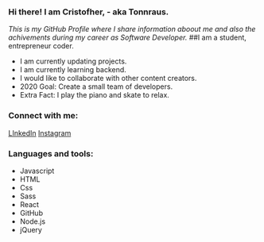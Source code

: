 ### Hi there! I am Cristofher, - aka Tonnraus.
*This is my GitHub Profile where I share information aboout me and also the achivements during my career as Software Developer.*
##I am a student, entrepreneur coder.
- I am currently updating projects.
- I am currently learning backend.
- I would like to collaborate with other content creators.
- 2020 Goal:  Create a small team of developers.
- Extra Fact: I play the piano and skate to relax.

### Connect with me:
[LInkedIn](http://https://www.linkedin.com/in/cristofher-jumbo-jimenez-168203187/ "LInkedIn")
[Instagram](http://https://www.instagram.com/anxon.mond/?hl=en "Instagram")
### Languages and tools:
- Javascript
- HTML
- Css
- Sass
- React
- GitHub
- Node.js
- jQuery
